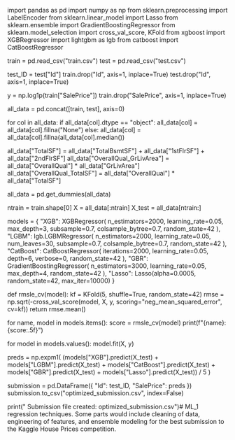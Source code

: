 import pandas as pd
import numpy as np
from sklearn.preprocessing import LabelEncoder
from sklearn.linear_model import Lasso
from sklearn.ensemble import GradientBoostingRegressor
from sklearn.model_selection import cross_val_score, KFold
from xgboost import XGBRegressor
import lightgbm as lgb
from catboost import CatBoostRegressor


train = pd.read_csv("train.csv")
test = pd.read_csv("test.csv")

test_ID = test["Id"]
train.drop("Id", axis=1, inplace=True)
test.drop("Id", axis=1, inplace=True)

y = np.log1p(train["SalePrice"])
train.drop("SalePrice", axis=1, inplace=True)

all_data = pd.concat([train, test], axis=0)

for col in all_data:
    if all_data[col].dtype == "object":
        all_data[col] = all_data[col].fillna("None")
    else:
        all_data[col] = all_data[col].fillna(all_data[col].median())

all_data["TotalSF"] = all_data["TotalBsmtSF"] + all_data["1stFlrSF"] + all_data["2ndFlrSF"]
all_data["OverallQual_GrLivArea"] = all_data["OverallQual"] * all_data["GrLivArea"]
all_data["OverallQual_TotalSF"] = all_data["OverallQual"] * all_data["TotalSF"]

all_data = pd.get_dummies(all_data)

ntrain = train.shape[0]
X = all_data[:ntrain]
X_test = all_data[ntrain:]

models = {
    "XGB": XGBRegressor(
        n_estimators=2000, learning_rate=0.05, max_depth=3,
        subsample=0.7, colsample_bytree=0.7, random_state=42
    ),
    "LGBM": lgb.LGBMRegressor(
        n_estimators=2000, learning_rate=0.05, num_leaves=30,
        subsample=0.7, colsample_bytree=0.7, random_state=42
    ),
    "CatBoost": CatBoostRegressor(
        iterations=2000, learning_rate=0.05, depth=6,
        verbose=0, random_state=42
    ),
    "GBR": GradientBoostingRegressor(
        n_estimators=3000, learning_rate=0.05, max_depth=4, random_state=42
    ),
    "Lasso": Lasso(alpha=0.0005, random_state=42, max_iter=10000)
}

def rmsle_cv(model):
    kf = KFold(5, shuffle=True, random_state=42)
    rmse = np.sqrt(-cross_val_score(model, X, y, scoring="neg_mean_squared_error", cv=kf))
    return rmse.mean()

for name, model in models.items():
    score = rmsle_cv(model)
    print(f"{name}: {score:.5f}")

for model in models.values():
    model.fit(X, y)

preds = np.expm1(
    (models["XGB"].predict(X_test) +
     models["LGBM"].predict(X_test) +
     models["CatBoost"].predict(X_test) +
     models["GBR"].predict(X_test) +
     models["Lasso"].predict(X_test)) / 5
)

submission = pd.DataFrame({
    "Id": test_ID,
    "SalePrice": preds
})
submission.to_csv("optimized_submission.csv", index=False)

print(" Submission file created: optimized_submission.csv")# ML_1
regression techniques. Some parts would include cleaning of data, engineering of features, and ensemble modeling for the best submission to the Kaggle House Prices competition.
